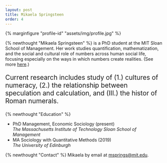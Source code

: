 ```yaml
---
layout: post
title: Mikaela Springsteen
order: 4
---
```


{% marginfigure "profile-id" "assets/img/profile.jpg" %}

{% newthought "Mikaela Springsteen" %} is a PhD student at the MIT Sloan School of Management. Her work studies quantification, mathematization, and the social and cultural role of numbers across human social life, focusing especially on the ways in which numbers create realities. (See more <a href="{{ site.url }}{{ site.baseurl }}/researcher">here</a>.)

<p style="font-size: 1.3rem;">Current research includes study of (1.) cultures of numeracy, (2.) the relationship between speculation and calculation, and (III.) the histor of Roman numerals.</p>

{% newthought "Education" %}
- PhD Management, Economic Sociology (present) <br>
*The Massachusetts Institute of Technology Sloan School of Management*
- MA Sociology with Quantitative Methods (2019) <br>
*The University of Edinburgh*

{% newthought "Contact" %} Mikaela by email at <a href="mailto:msprings@mit.edu">msprings@mit.edu</a>.